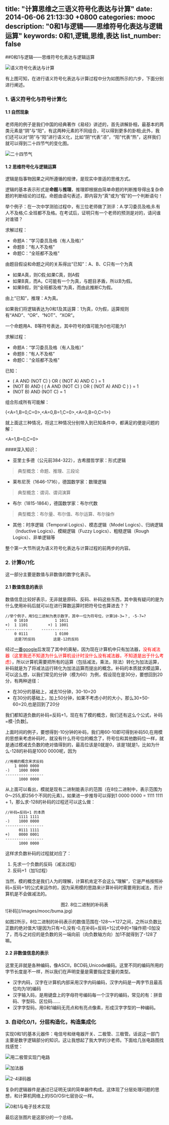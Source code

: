 title: "计算思维之三语义符号化表达与计算"
date: 2014-06-06 21:13:30 +0800
categories: mooc
description: "0和1与逻辑——思维符号化表达与逻辑运算" 
keywords: 0和1,逻辑,思维,表达 
list_number: false
---

##0和1与逻辑——思维符号化表达与逻辑运算
<!--more-->
![语义符号化表达与计算](/images/mooc/expression-calculation-of-semantic-symbol.png)

有上图可知，在进行语义符号化表达与计算过程中分为如图所示的六步，下面分别进行阐述。

### 1. 语义符号化与符号计算化

#### 1.1 自然现象

老师用的例子是我们中国的经典著作《易经》讲述的，首先讲解卦相，最基本的两类元素是“阴”与“阳”，有这两种元素的不同组合，可以得到更多的卦相;此外，我们还可以对“阴”与“阳”进行语义化，比如“阴”代表“凉”，“阳”代表“热”，这样我们就可以得到二十四节气的变化图。

![二十四节气](/images/mooc/24jieqi.png)

#### 1.2 思维符号化与逻辑运算

逻辑是指事物因果之间所遵循的规律，是现实中普适的思维方式。

逻辑的基本表示形式是**命题**与**推理**，推理即根据由简单命题的判断推导得出复杂命题的判断结论的过程。命题由语句表述，即内容为“真”或为“假”的一个判断语句！

举个例子：在一次中学测验过程中，有三位老师做了测评：A.学习委员及格;B.有人不及格;C.全班都不及格。在考试后，证明只有一个老师的预测是对的，请问谁对谁错？

求解过程：

- 命题A：“学习委员及格（有人及格）”
- 命题B：“有人不及格”
- 命题C：“全班都不及格”

由题目假设和命题之间的关系得出“已知”：A、B、C只有一个为真

- 如果A真，则C假;如果C真，则A假
- 如果B真，而A，C可能有一个为真，与题目矛盾，所以B为假。
- 如果B假，则“全班都及格”为真，而由此推断C为假。

由上“已知”，推理：A为真。

如果我们将逻辑表达为0和1及其运算：1为真，0为假，运算规则有“AND”、“OR”、“NOT”、“XOR”。

一个命题用A、B等符号表达，其中符号的值可能为0也可能为1

求解过程：

- 命题A：“学习委员及格（有人及格）”
- 命题B：“有人不及格”
- 命题C：“全班都不及格”

已知：

- ( A AND (NOT C) ) OR ( (NOT A) AND C ) = 1
- (NOT B) AND ( ( A AND (NOT C) ) OR ( (NOT A) AND C ) ) = 1
- (NOT B) AND (NOT C) = 1

组合形成所有可能解：

{<A=1,B=0,C=0>,<A=0,B=1,C=0>,<A=0,B=0,C=1>}

就上面这三种情况，将这三种情况分别带入到已知条件中，都满足的便是问题的解：

<A=1,B=0,C=0>

####深入知识：

- 亚里士多德（公元前384-322），古希腊哲学家：形式逻辑

> 典型概念：命题、推理、三段论

- 莱布尼茨（1646-1716），德国数学家：数理逻辑
 
> 典型概念：谓词、谓词演算

- 布尔（1815-1864），德国数学家：布尔代数

> 典型概念：布尔量、布尔值、布尔运算、布尔操作

- 其他：时序逻辑（Temporal Logics）、模态逻辑（Model Logics）、归纳逻辑（Inductive Logics）、模糊逻辑（Fuzzy Logics）、粗糙逻辑（Rough Logics）、非单逻辑等


整个第一大节所说为语义符号化表达与计算过程的前两步的内容。

<a name="buma"></a>
### 2. 计算0/1化

这一部分主要是数值与非数值的数字化表示。

#### 2.1 数值信息的表示
数值信息比较好表示，无非就是原码、反码、补码这些东西，其中我有疑问的是为什么使用补码后就可以在进行算数运算时把符号位也算进去？？
```
//举个例子，用5位二进制为表示数字，其中一位为符号位，计算10-3=？, -5-7=?
    0 1010            1 1011        
+)  1 1101         +) 1 1001  
------------    ------------
    0 0111            1 0100
    这是7的反码        这是-12的反码
```
经过[一番google](http://www.douban.com/note/223507364/)后发现了其中的奥秘，因为现在计算机中只有加法器，<font color="red">没有减法器（这里我还不知道为什么计算机设计时没什么没有减法器，不知道是出于什么考虑）</font>，所以计算机需要把所有的运算（包括减法，乘法，除法）转化为加法运算，补码就是为了将减法运行转化为加法运算而提出的概念。补码的本质就求模运算，可以这么想，以我们常见的分钟（模为60）为例，假设现在是30分，要想回到20分，有两种途径：

- 在30分的基础上，减去10分钟，30-10=20
- 在30分的基础上，加上50分钟，如果不考虑小时的大小，那么30+50-60=20,也是回到了20分

我们都知道负数的补码=反码+1，现在有了模的概念，我们还有这么个公式，补码=模-|负数|。

上面时间的例子，要想得到-10分钟的补码，我们用60-10即可得到补码50,在用模的思想来考虑补码时，就没有什么符号位的概念了，符号位和其他数码位一样，就是通过模减去负数的绝对值得到的，最高位该是0就是0，该是1就是1，比如为什么-128的补码是1000 0000呢，因为
```
//用模的概念来求反码
    1 0000 0000
-)    1000 0000
-----------------
      1000 0000    
```
从上面可以看出，模就是现有二进制能表示的范围（在8位二进制中，表示范围为0～255,即256个不同的元素）。如果进一步推导可以得到1 0000 0000 = 1111 1111 + 1，那么求-128的补码的过程还可以这么做：
```
//补码=反码+1 的本质
      1111 1111
-)    1000 0000
-----------------
      0111 1111
+)    0000 0001          
-----------------
      1000 0000
```
这样求负数补码的过程就对应了：

1. 先求一个负数的反码（减法过程）
2. 反码+1（加1过程）

当然，模的概念是我们人为的理解，计算机肯定不会这么“理解”，它是严格按照补码=反码+1的公式来运作的，因为采用模的思路来计算补码时需要用到减法，而计算机是不会做减法的。
<center>图2. 8位二进制的补码表</center>
![补码](/images/mooc/buma.jpg)

如图2所示，8位二进制的补码表示的数值范围在-128～+127之间，之所以负数比正数的绝对值大1是因为只有+0,没有-0,在补码=反码+1公式中的+1操作把-0加没了，而与之对应的是负数的另一端向前（向负数轴方向）加1不就得到了-128了嘛。

#### 2.2 非数值信息的表示

这里无非就是各种编码，像ASCII，BCD码,Unicode编码。这里不同的编码所用的字节长度是不一样，所以我们在声明变量是需要指定变量的类型。

- 汉字内码，汉字在计算机内部采用汉字内码编码，汉字内码是一两字节且最高位均为1的编码
- 汉字输入码，是用键盘上的字母符号编码每一个汉字的编码，常见的有：拼音码、字型码、区位码……
- 汉字字型码，用0和1编码无亮点和有亮点像素，形成汉字字型的一种编码。

### 3. 自动化0/1，分层构造化，构造集成化

实现0和1的基本元器件：电信号和继电器开关、二极管、三极管。话说这一部门主要是数字逻辑部分的知识。这让我想起了我大学的沙老师。下面给几张电路图找找感觉：

![用二极管实现门电路](/images/mooc/gate-circuit.png)

![加法器](/images/mooc/adder.png)

![2-4译码器](/images/mooc/2-4decoder.png)

复杂的逻辑器件是通过已证明无误的简单器件构成。这体现了分层处理问题的思想，和计算机网络上的ISO/OSI七层协议一样。

![0和1与电子技术实现](/images/mooc/0-1-conclusion.png)

最后这张图片是这部分的一个总结。